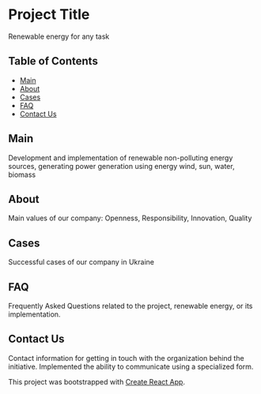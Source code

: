 # Project Title

Renewable energy for any task

## Table of Contents

- [Main](#hero)
- [About](#values)
- [Cases](#cases)
- [FAQ](#faq)
- [Contact Us](#contacts)

## Main

Development and implementation of renewable non-polluting energy sources,
generating power generation using energy wind, sun, water, biomass

## About

Main values of our company: Openness, Responsibility, Innovation, Quality

## Cases

Successful cases of our company in Ukraine

## FAQ

Frequently Asked Questions related to the project, renewable energy, or its
implementation.

## Contact Us

Contact information for getting in touch with the organization behind the
initiative. Implemented the ability to communicate using a specialized form.

This project was bootstrapped with
[Create React App](https://github.com/facebook/create-react-app).
